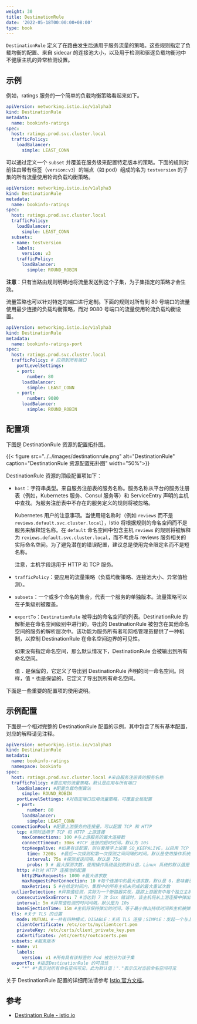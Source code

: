 ```yaml
---
weight: 30
title: DestinationRule
date: '2022-05-18T00:00:00+08:00'
type: book
---
```


`DestinationRule` 定义了在路由发生后适用于服务流量的策略。这些规则指定了负载均衡的配置、来自 sidecar 的连接池大小，以及用于检测和驱逐负载均衡池中不健康主机的异常检测设置。

## 示例

例如，ratings 服务的一个简单的负载均衡策略看起来如下。

```yaml
apiVersion: networking.istio.io/v1alpha3
kind: DestinationRule
metadata:
  name: bookinfo-ratings
spec:
  host: ratings.prod.svc.cluster.local
  trafficPolicy:
    loadBalancer:
      simple: LEAST_CONN
```

可以通过定义一个 `subset` 并覆盖在服务级来配置特定版本的策略。下面的规则对前往由带有标签（`version:v3`）的端点（如 pod）组成的名为 `testversion` 的子集的所有流量使用轮询负载均衡策略。

```yaml
apiVersion: networking.istio.io/v1alpha3
kind: DestinationRule
metadata:
  name: bookinfo-ratings
spec:
  host: ratings.prod.svc.cluster.local
  trafficPolicy:
    loadBalancer:
      simple: LEAST_CONN
  subsets:
  - name: testversion
    labels:
      version: v3
    trafficPolicy:
      loadBalancer:
        simple: ROUND_ROBIN
```

**注意**：只有当路由规则明确地将流量发送到这个子集，为子集指定的策略才会生效。

流量策略也可以针对特定的端口进行定制。下面的规则对所有到 80 号端口的流量使用最少连接的负载均衡策略，而对 9080 号端口的流量使用轮流负载均衡设置。

```yaml
apiVersion: networking.istio.io/v1alpha3
kind: DestinationRule
metadata:
  name: bookinfo-ratings-port
spec:
  host: ratings.prod.svc.cluster.local
  trafficPolicy: # 应用到所有端口
    portLevelSettings:
    - port:
        number: 80
      loadBalancer:
        simple: LEAST_CONN
    - port:
        number: 9080
      loadBalancer:
        simple: ROUND_ROBIN
```

## 配置项

下图是 DestinationRule 资源的配置拓扑图。

{{< figure src="../../images/destinationrule.png" alt="DestinationRule"  caption="DestinationRule 资源配置拓扑图" width="50%">}}

DestinationRule 资源的顶级配置项如下：

- `host`：字符串类型。来自服务注册表的服务名称。服务名称从平台的服务注册表（例如，Kubernetes 服务、Consul 服务等）和 ServiceEntry 声明的主机中查找。为服务注册表中不存在的服务定义的规则将被忽略。

  Kubernetes 用户的注意事项。当使用短名称时（例如 `reviews` 而不是 `reviews.default.svc.cluster.local`），Istio 将根据规则的命名空间而不是服务来解释短名称。在 `default` 命名空间中包含主机 `reviews` 的规则将被解释为 `reviews.default.svc.cluster.local`，而不考虑与 reviews 服务相关的实际命名空间。为了避免潜在的错误配置，建议总是使用完全限定名而不是短名称。

  注意，主机字段适用于 HTTP 和 TCP 服务。

- `trafficPolicy`：要应用的流量策略（负载均衡策略、连接池大小、异常值检测）。

- `subsets`：一个或多个命名的集合，代表一个服务的单独版本。流量策略可以在子集级别被覆盖。

- `exportTo`：`DestinationRule` 被导出的命名空间的列表。DestinationRule 的解析是在命名空间级别中进行的。导出的 DestinationRule 被包含在其他命名空间的服务的解析层次中。该功能为服务所有者和网格管理员提供了一种机制，以控制 DestinationRule 在命名空间边界的可见性。

  如果没有指定命名空间，那么默认情况下，DestinationRule 会被输出到所有命名空间。

  值 `.` 是保留的，它定义了导出到 DestinationRule 声明的同一命名空间。同样，值 `*` 也是保留的，它定义了导出到所有命名空间。

下面是一些重要的配置项的使用说明。

## 示例配置

下面是一个相对完整的 DestinationRule 配置的示例，其中包含了所有基本配置，对应的解释请见注释。

```yaml
apiVersion: networking.istio.io/v1alpha3
kind: DestinationRule
metadata:
  name: bookinfo-ratings
  namespace: bookinfo
spec:
  host: ratings.prod.svc.cluster.local #来自服务注册表的服务名称
  trafficPolicy: #要应用的流量策略，默认是应用与所有端口
    loadBalancer: #配置负载均衡算法
      simple: ROUND_ROBIN
    portLevelSettings: #对指定端口应用流量策略，可覆盖全局配置
    - port:
        number: 80
      loadBalancer:
        simple: LEAST_CONN
  connectionPool: #配置上游服务的连接量，可以配置 TCP 和 HTTP
  	tcp: #同时适用于 TCP 和 HTTP 上游连接
      maxConnections: 100 #与上游服务的最大连接数
      connectTimeout: 30ms #TCP 连接的超时时间，默认为 10s
      tcpKeepalive: #如果有该配置，则在套接字上设置 SO_KEEPALIVE，以启用 TCP Keepalive。
        time: 7200s  #最后一次探测和第一次探测之间间隔的时间。默认是使用操作系统级别的配置（除非被覆盖，Linux默认为7200s，即2小时。）
        interval: 75s #探测发送间隔，默认是 75s
        probs: 9 # 最大探测次数，使用操作系统级别的默认值，Linux 系统的默认值是 9，如果超过该次数没有得到回复，则意味着连接断开了
    http: #针对 HTTP 连接池的配置
      http2MaxRequests: 1000 #最大请求数
      maxRequestsPerConnection: 10 #每个连接中的最大请求数，默认是 0，意味着没有限制
      maxRetries: 5 #在给定时间内，集群中的所有主机未完成的最大重试次数
  outlierDetection: #异常值检测，实际为一个断路器实现，跟踪上游服务中每个独立主机的状态。同时适用于 HTTP 和 TCP 服务。对于 HTTP 服务，持续返回 5xx 错误的 API 调用的主机将在预先定义的时间内从连接池中弹出。对于 TCP 服务，在测量连续错误指标时，对特定主机的连接超时或连接失败算作一个错误。
    consecutive5xxErrors: 7 #当达到 7 次 5xx 错误时，该主机将从上游连接中弹出。当通过不透明的 TCP 连接被访问时上游主机时，连接超时、错误/失败和请求失败事件都有资格成为5xx错误。该功能默认为5，但可以通过设置该值为0来禁用。
    interval: 5m #异常值检测的时间间隔，默认是为 10s
    baseEjectionTime: 15m #主机将保持弹出的时间，等于最小弹出持续时间和主机被弹出次数的乘积。这种技术允许系统自动增加不健康的上游服务器的弹出时间。默认为 30s。
  tls: #关于 TLS 的设置
    mode: MUTUAL #一共有四种模式，DISABLE：关闭 TLS 连接；SIMPLE：发起一个与上游端点的 TLS 连接；MUTUAL：手动配置证书，通过出示客户端证书进行认证，使用双向的 TLS 确保与上游的连接；ISTIO_MUTUAL：该模式使用 Istio 自动生成的证书进行 mTLS 认证。
    clientCertificate: /etc/certs/myclientcert.pem
    privateKey: /etc/certs/client_private_key.pem
    caCertificates: /etc/certs/rootcacerts.pem
  subsets: #服务版本
  - name: v1
    labels:
      version: v1 #所有具有该标签的 Pod 被划分为该子集
  exportTo: #指定DestinationRule 的可见性
    - "*" #*表示对所有命名空间可见，此为默认值；"."表示仅对当前命名空间可见
```

关于 DestinationRule 配置的详细用法请参考 [Istio 官方文档](https://istio.io/latest/docs/reference/config/networking/destination-rule/)。

## 参考

- [Destination Rule - istio.io](https://istio.io/latest/docs/reference/config/networking/destination-rule/)
